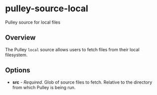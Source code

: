 # pulley-source-local
Pulley source for local files

## Overview
The Pulley `local` source allows users to fetch files from their local filesystem.

## Options
* **src** - _Required_. Glob of source files to fetch. Relative to the directory from which Pulley is being run.

